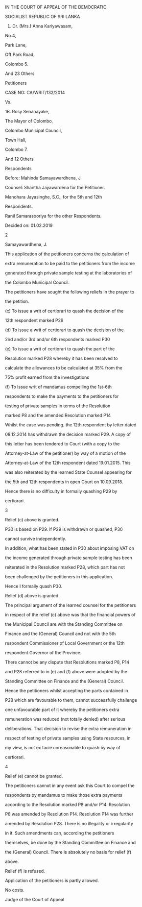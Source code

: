 IN THE COURT OF APPEAL OF THE DEMOCRATIC

SOCIALIST REPUBLIC OF SRI LANKA

1. Dr. (Mrs.) Anna Kariyawasam,

No.4,

Park Lane,

Off Park Road,

Colombo 5.

And 23 Others

Petitioners

CASE NO: CA/WRIT/132/2014

Vs.

1B. Rosy Senanayake,

The Mayor of Colombo,

Colombo Municipal Council,

Town Hall,

Colombo 7.

And 12 Others

Respondents

Before: Mahinda Samayawardhena, J.

Counsel: Shantha Jayawardena for the Petitioner.

Manohara Jayasinghe, S.C., for the 5th and 12th

Respondents.

Ranil Samarasooriya for the other Respondents.

Decided on: 01.02.2019

2

Samayawardhena, J.

This application of the petitioners concerns the calculation of

extra remuneration to be paid to the petitioners from the income

generated through private sample testing at the laboratories of

the Colombo Municipal Council.

The petitioners have sought the following reliefs in the prayer to

the petition.

(c) To issue a writ of certiorari to quash the decision of the

12th respondent marked P29

(d) To issue a writ of certiorari to quash the decision of the

2nd and/or 3rd and/or 6th respondents marked P30

(e) To issue a writ of certiorari to quash the part of the

Resolution marked P28 whereby it has been resolved to

calculate the allowances to be calculated at 35% from the

75% profit earned from the investigations

(f) To issue writ of mandamus compelling the 1st-6th

respondents to make the payments to the petitioners for

testing of private samples in terms of the Resolution

marked P8 and the amended Resolution marked P14

Whilst the case was pending, the 12th respondent by letter dated

08.12.2014 has withdrawn the decision marked P29. A copy of

this letter has been tendered to Court (with a copy to the

Attorney-at-Law of the petitioner) by way of a motion of the

Attorney-at-Law of the 12th respondent dated 19.01.2015. This

was also reiterated by the learned State Counsel appearing for

the 5th and 12th respondents in open Court on 10.09.2018.

Hence there is no difficulty in formally quashing P29 by

certiorari.

3

Relief (c) above is granted.

P30 is based on P29. If P29 is withdrawn or quashed, P30

cannot survive independently.

In addition, what has been stated in P30 about imposing VAT on

the income generated through private sample testing has been

reiterated in the Resolution marked P28, which part has not

been challenged by the petitioners in this application.

Hence I formally quash P30.

Relief (d) above is granted.

The principal argument of the learned counsel for the petitioners

in respect of the relief (c) above was that the financial powers of

the Municipal Council are with the Standing Committee on

Finance and the (General) Council and not with the 5th

respondent Commissioner of Local Government or the 12th

respondent Governor of the Province.

There cannot be any dispute that Resolutions marked P8, P14

and P28 referred to in (e) and (f) above were adopted by the

Standing Committee on Finance and the (General) Council.

Hence the petitioners whilst accepting the parts contained in

P28 which are favourable to them, cannot successfully challenge

one unfavourable part of it whereby the petitioners extra

remuneration was reduced (not totally denied) after serious

deliberations. That decision to revise the extra remuneration in

respect of testing of private samples using State resources, in

my view, is not ex facie unreasonable to quash by way of

certiorari.

4

Relief (e) cannot be granted.

The petitioners cannot in any event ask this Court to compel the

respondents by mandamus to make those extra payments

according to the Resolution marked P8 and/or P14. Resolution

P8 was amended by Resolution P14. Resolution P14 was further

amended by Resolution P28. There is no illegality or irregularity

in it. Such amendments can, according the petitioners

themselves, be done by the Standing Committee on Finance and

the (General) Council. There is absolutely no basis for relief (f)

above.

Relief (f) is refused.

Application of the petitioners is partly allowed.

No costs.

Judge of the Court of Appeal
